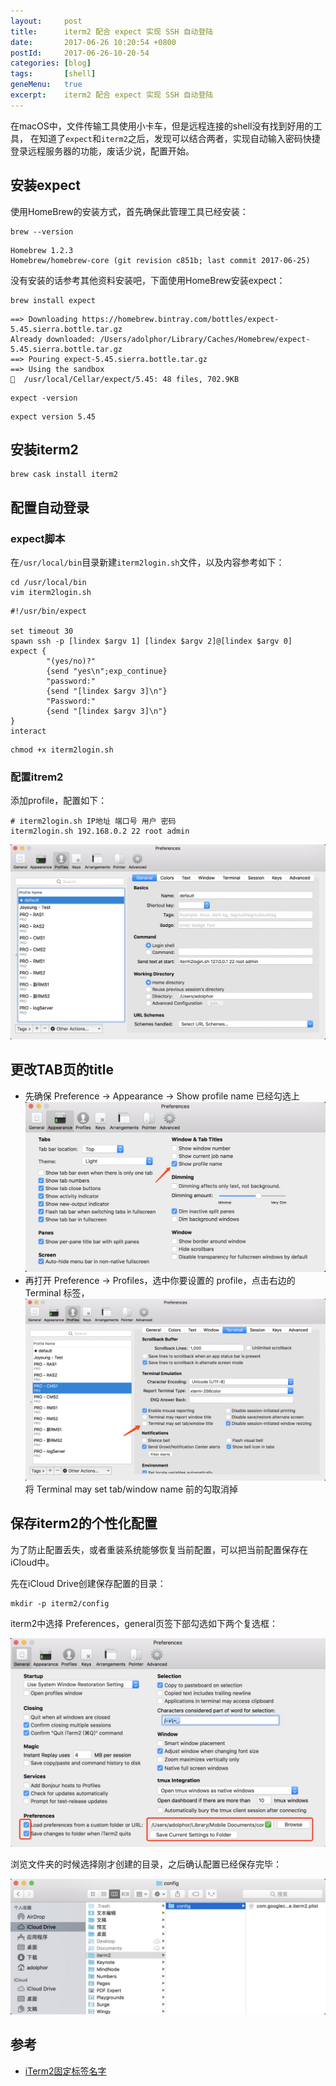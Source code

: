 ```yaml
---
layout:     post
title:      iterm2 配合 expect 实现 SSH 自动登陆
date:       2017-06-26 10:20:54 +0800
postId:     2017-06-26-10-20-54
categories: [blog]
tags:       [shell]
geneMenu:   true
excerpt:    iterm2 配合 expect 实现 SSH 自动登陆
---
```


在macOS中，文件传输工具使用小卡车，但是远程连接的shell没有找到好用的工具，
在知道了`expect`和`iterm2`之后，发现可以结合两者，实现自动输入密码快捷
登录远程服务器的功能，废话少说，配置开始。

## 安装expect
使用HomeBrew的安装方式，首先确保此管理工具已经安装：

```shell
brew --version
```


```
Homebrew 1.2.3
Homebrew/homebrew-core (git revision c851b; last commit 2017-06-25)
```

没有安装的话参考其他资料安装吧，下面使用HomeBrew安装expect：

```shell
brew install expect
```


```
==> Downloading https://homebrew.bintray.com/bottles/expect-5.45.sierra.bottle.tar.gz
Already downloaded: /Users/adolphor/Library/Caches/Homebrew/expect-5.45.sierra.bottle.tar.gz
==> Pouring expect-5.45.sierra.bottle.tar.gz
==> Using the sandbox
🍺  /usr/local/Cellar/expect/5.45: 48 files, 702.9KB

```

```shell
expect -version
```

```
expect version 5.45
```    

## 安装iterm2

```shell
brew cask install iterm2
```

## 配置自动登录

### expect脚本
在`/usr/local/bin`目录新建`iterm2login.sh`文件，以及内容参考如下：

```shell
cd /usr/local/bin
vim iterm2login.sh
```


```
#!/usr/bin/expect

set timeout 30
spawn ssh -p [lindex $argv 1] [lindex $argv 2]@[lindex $argv 0]
expect {
        "(yes/no)?"
        {send "yes\n";exp_continue}
        "password:"
        {send "[lindex $argv 3]\n"}
        "Password:"
        {send "[lindex $argv 3]\n"}
}
interact
```

```shell
chmod +x iterm2login.sh
```


### 配置itrem2

添加profile，配置如下：
```
# iterm2login.sh IP地址 端口号 用户 密码
iterm2login.sh 192.168.0.2 22 root admin
```

![iterm2login](/image/post/2017/06/26/20170626-0101-iterm2login.png)


## 更改TAB页的title

* 先确保 Preference -> Appearance -> Show profile name 已经勾选上
![iterm2login](/image/post/2017/06/26/20170626-0201-iterm2-profile-name.jpg)
* 再打开 Preference -> Profiles，选中你要设置的 profile，点击右边的 Terminal 标签，
![iterm2login](/image/post/2017/06/26/20170626-0202-iterm2-tab-title.jpg)
将 Terminal may set tab/window name 前的勾取消掉

## 保存iterm2的个性化配置

为了防止配置丢失，或者重装系统能够恢复当前配置，可以把当前配置保存在iCloud中。

先在iCloud Drive创建保存配置的目录：

```shell
mkdir -p iterm2/config
```

iterm2中选择 Preferences，general页签下部勾选如下两个复选框：

![iterm2login](/image/post/2017/06/26/20170626-0301-iterm2-config.jpg)

浏览文件夹的时候选择刚才创建的目录，之后确认配置已经保存完毕：

![iterm2login](/image/post/2017/06/26/20170626-0302-iterm2-confirm.jpg)



## 参考
* [iTerm2固定标签名字](http://littlewhite.us/archives/393)